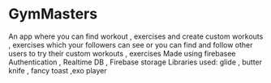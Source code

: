 # GymMasters
An app where you can find workout , exercises and create custom workouts , exercises which your followers can see or you can find and 
follow other users to try their custom workouts , exercises
Made using firebasee Authentication , Realtime DB , Firebase storage
Libraries used: glide , butter knife , fancy toast ,exo player

